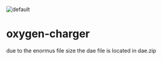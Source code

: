 ![default](https://user-images.githubusercontent.com/104846229/200042862-98dafaff-775a-47be-bd70-19dbbb4ac11e.png)
# oxygen-charger
due to the enormus file size
the dae file is located in dae.zip

